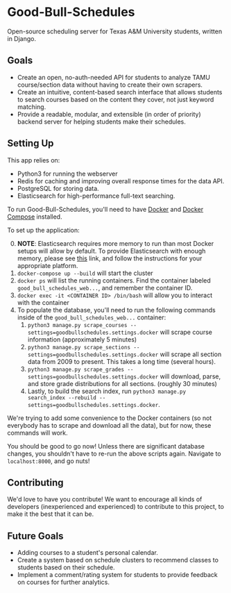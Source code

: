# Good-Bull-Schedules
Open-source scheduling server for Texas A&amp;M University students, written in Django.

## Goals
- Create an open, no-auth-needed API for students to analyze TAMU course/section data without having to create their own scrapers.
- Create an intuitive, content-based search interface that allows students to search courses based on the content they cover, not just keyword matching.
- Provide a readable, modular, and extensible (in order of priority) backend server for helping students make their schedules.


## Setting Up

This app relies on:
- Python3 for running the webserver
- Redis for caching and improving overall response times for the data API.
- PostgreSQL for storing data.
- Elasticsearch for high-performance full-text searching.

To run Good-Bull-Schedules, you'll need to have [Docker](https://docs.docker.com/install/) and [Docker Compose](https://docs.docker.com/compose/install/) installed.

To set up the application:

0. **NOTE**: Elasticsearch requires more memory to run than most Docker setups will allow by default. To provide Elasticsearch with enough memory, please see [this](https://www.elastic.co/guide/en/elasticsearch/reference/current/docker.html#docker-cli-run-prod-mode) link, and follow the instructions for your appropriate platform.
1. `docker-compose up --build` will start the cluster
2. `docker ps` will list the running containers. Find the container labeled `good_bull_schedules_web...`, and remember the container ID.
3. `docker exec -it <CONTAINER ID> /bin/bash` will allow you to interact with the container
4. To populate the database, you'll need to run the following commands inside of the `good_bull_schedules_web...` container:
    1. `python3 manage.py scrape_courses --settings=goodbullschedules.settings.docker` will scrape course information (approximately 5 minutes)
    2. `python3 manage.py scrape_sections --settings=goodbullschedules.settings.docker` will scrape all section data from 2009 to present. This takes a long time (several hours).
    3. `python3 manage.py scrape_grades --settings=goodbullschedules.settings.docker` will download, parse, and store grade distributions for all sections. (roughly 30 minutes)
    4. Lastly, to build the search index, run `python3 manage.py search_index --rebuild --settings=goodbullschedules.settings.docker`.

We're trying to add some convenience to the Docker containers (so not everybody has to scrape and download all the data), but for now, these commands will work.

You should be good to go now! Unless there are significant database changes, you shouldn't have to re-run the above scripts again. Navigate to `localhost:8000`, and go nuts!


## Contributing
We'd love to have you contribute! We want to encourage all kinds of developers (inexperienced and experienced) to contribute to this project, to make it the best that it can be.

## Future Goals
- Adding courses to a student's personal calendar.
- Create a system based on schedule clusters to recommend classes to students based on their schedule.
- Implement a comment/rating system for students to provide feedback on courses for further analytics.
